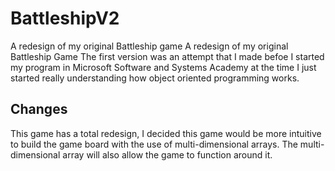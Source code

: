 # BattleshipV2
A redesign of my original Battleship game
	A redesign of my original Battleship Game The first version was an attempt that I made befoe I started my program in 
  Microsoft Software and Systems Academy at the time I just started really understanding how object oriented programming works.
	
## Changes
This game has a total redesign, I decided this game would be more intuitive to build the game board with the use of multi-dimensional arrays. 
The multi-dimensional array will also allow the game to function around it.
